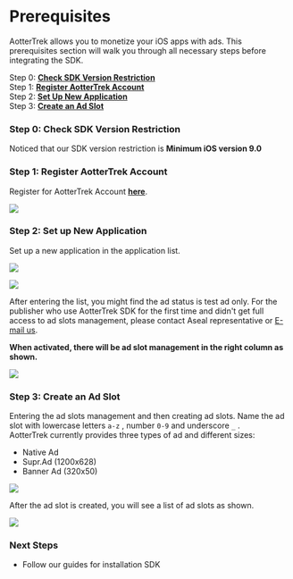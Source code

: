 # Prerequisites

AotterTrek allows you to monetize your iOS apps with ads. This prerequisites section will walk you through all necessary steps before integrating the SDK.

Step 0: [**Check SDK Version Restriction** ](prerequisites.md#step-0-check-sdk-version-restriction)\
Step 1: [**Register AotterTrek Account**](prerequisites.md#step-1-register-aottertrek-account)\
Step 2: [**Set Up New Application**](prerequisites.md#step-2-set-up-new-application)\
Step 3: **[**Create an Ad Slot**](prerequisites.md#step-3-create-an-ad-slot)**

### **Step 0: Check SDK Version Restriction**

Noticed that our SDK version restriction is **Minimum iOS version 9.0**

### **Step 1: Register AotterTrek Account**

Register for AotterTrek Account **[**here**](https://trek.aotter.net)**.

![](https://previews.dropbox.com/p/thumb/ABb-h4Hl3Kj4erOXH3O4ThK8ZFxpFwli7XjpIpmXMzz28eLTXTUXGDJb-Y1T1PXj6Q4iqUb2zU8OOw2CDsQ-5xX0uKN2nAPXJzn3Xeo-B0znI4mJVKQd2UpieorIbr-RnJal1NoxIWrlhBatnrAzl4BaMS2chi4_PdnTHxExBE0hAJAgAzBZMU63C_04hkVZGV1OVWMhoy5HB2oYd_fFpf6KJtOsloYlUThmrTJKGyJ7AWdvBhLwG_ujTCDweRuYRlzBYcHoYO5Uqj_lhUHR7o1QJVNgmv68fRLqAdeuqWr1pGEimHLBeiDgln9doFWzFhA9G6A2DczAZe-DdkoXB5OXxNlH2xjEV8xUcUcG-KLfYA/p.png)

### **Step 2: Set up New Application**

Set up a new application in the application list.

![](https://previews.dropbox.com/p/thumb/ABbG_EtUiV06yv5CQiHPSUnIyYJLVDxT3N_0ZMFaKVD_Yl8LnB1ARrU-M-bMxLWSFNtO-Mnj8Xg0AR7KOqhNDB5f9AH3EHGD4t_yHr2M_voax0FOTVRisgRrZW38YTzH6oikQ4o54udVt19F_QZ2OIArVuivF8CszpirRgE8rzn7uzDiWZRzGu9QGvnudK4iFb-PjtWgCpsbC7P9eIsTrCddTmWwe7FK-U4tIghcbcL5WF4m4hMRGS3kRJd6kojRlMeWNUSSKKfQVroWf8mOfSYWGGvt20Mugxxg6jvzv4OMZO8FuyZ9Afd6dHgbdYvHH9s3o3dtF5TWQ4AUcHJPfHRYAeXUh-P2Fskqela3o8HsGA/p.png)

![](https://previews.dropbox.com/p/thumb/ABa4AY6WWnwSMd6UHHGLsODYSCZFFyHRjErfILACb02aENlnjFJAY5RkvGNz3h6yeOXoX2WA-la7KYjZ7hWNrF2Oa_Crd9NgQSo0e_ctybxHr-gzxy-UKUKbPKS14dskCaYvd6pstLN9hAQuaSKj1gaLD2770FelMOOK7lURlLEJJNpwhFN_busZqXJkhHxlxZyZo1UwzcH-P9hmIIplL2M0R9Xf2nlXoZAeXWLIJXGd8Av7e6lJeumcJjCsm4XoZ4v9L5eStbWTqFTLzSDRkgjsUv1UaomXd662CiyEbVGm2oy6o-IZk2lq0zMdobD34b96CwXyeuDUaWO4XNOJLg2lubKzoDDZT-EGDlA3g0WXGQ/p.png)

After entering the list, you might find the ad status is test ad only. For the publisher who use AotterTrek SDK for the first time and didn't get full access to ad slots management, please contact Aseal representative or [E-mail us](https://aseal.in/contactus).

**When activated, there will be ad slot management in the right column as shown.**

![](https://previews.dropbox.com/p/thumb/ABYf1NH-H8gB_PUWQJCiYZ6JCE9GrC7eA09R87HovD0i2Df3wDe3ixHvNWiaTRIDfSKucUMXG9oV_tuH18GBxgJ7Oc_Jq03WliFNOS_Y7GPa--6uV8jkCs9YPazQuWfI4ChExSXWb4UX-x0ippVyugrj764_u6zu4cV-dqtT52Fxi74GEKfIJ4f8g7LT2GI_WGxi-meAKREbkYP-TAughYkIcO0iV1SqE1_mR0vNNUdMbECCtwqT0HL9TS4jl2LBpCKEUnKvo0tajIMcO-rA-8o65CCaR1TcvAJqgPVhWgXFwkrEAqh_ybCK-ptb2UqLoHtRgtza2M307sSAaioUVO79zm9odZZ-vLYRp7C8PdmCTg/p.png)

### **Step 3: Create an Ad Slot**

Entering the ad slots management and then creating ad slots. Name the ad slot with lowercase letters `a-z` , number `0-9` and underscore `_` .\
AotterTrek currently provides three types of ad and different sizes:

* Native Ad
* Supr.Ad (1200x628)
* Banner Ad (320x50)

![](https://previews.dropbox.com/p/thumb/ABaCkNIxIKhmbzv_aLP3hH9CrIPGO8bmmiJazskcjajmkAx11Q5iCP8zuKQxxm79SdDFjvd-_-mLDiQUPT_nhXxUjYivOvbAJ-VrCF6o9YGrRpvr-1hrhOJ5zXPrHu0BdOQGwd_h-8qcESzFYPqf2VcJCWO1qHCG5wYjHmjvRwW8CeY9N8djTSFzVKLKQFQ27ToPJXdpOZx9Snnn8U3SEFirb1IBea1GN8mH7V1xY8E4AIzPtpOJ9rZn7yjCWVJxGLvYhn4I2ZIYH7FYFyqlYyGWiDnCzHJrZ5ze5iZgGVAAXFc7mKNUYZmRCAKfCHDXWQKRd32kOPh7A3BIrfk9USOqXcW2Gk-NcaGvubjpS8SH1Q/p.png)

After the ad slot is created, you will see a list of ad slots as shown.

![](https://previews.dropbox.com/p/thumb/ABZy2gzY09ubbos0Nx0H4xgc2teSnJj-dYL5wY9UHFNu2VbsEruFQFzW5IIouuKCBW_nmEmkbdz--s6Q2sjuM9wdPvO1ne_4rkTuIwlWfxP1--IkBXbDLiQqATcTH1i3SV8VqIUhfXhI0OT2H0g7xpV8-sFDQTmVpEeRfW_0kCkUuY7GvSXYmgETwBCq-moNwEI5izwK9ZEDknssjx5EWlqQmWEDM_-grgzalSZvvfR2JOSFy8FWMunMhnaW2ilbSOsfGwIUWbpRTVr9xGW-HtM32-8JGrl77z2byu7Sgut-GEPHyDHSsaw8vDyRaSokJscIGYxVDJ23BZvQjfB2l44GVpI2DuWdUDsoFGgS_Hca5w/p.jpeg)

### Next Steps

* Follow our guides for installation SDK

<link-component title="Installation" link="../sdk-integration/installation/"/>




